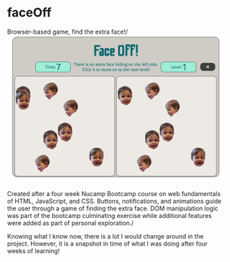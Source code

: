 # faceOff
Browser-based game, find the extra face!/
![[FaceOff](faceoff.stevehoneck.com)](./Images/Screenshot.png?raw=true "Game Screensot")


Created after a four week Nucamp Bootcamp course on web fundamentals of HTML, JavaScript, and CSS. Buttons, notifications, and animations guide the user through a game of finding the extra face. DOM manipulation logic was part of the bootcamp culminating exercise while additional features were added as part of personal exploration./

Knowing what I know now, there is a lot I would change around in the project. However, it is a snapshot in time of what I was doing after four weeks of learning!
